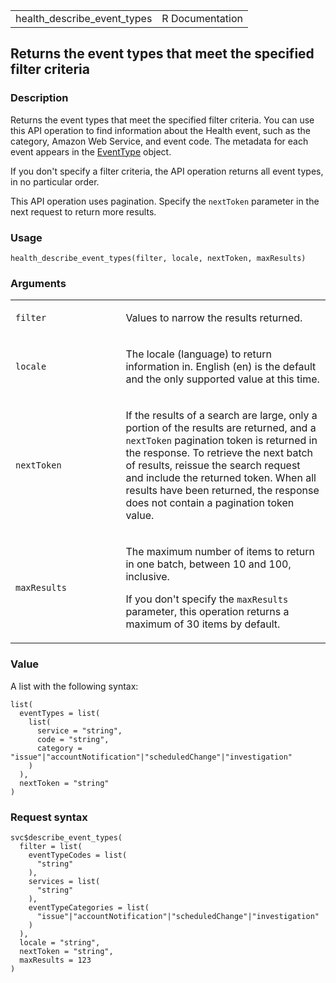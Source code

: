<table style="width: 100%;">
<tbody>
<tr class="odd">
<td>health_describe_event_types</td>
<td style="text-align: right;">R Documentation</td>
</tr>
</tbody>
</table>

## Returns the event types that meet the specified filter criteria

### Description

Returns the event types that meet the specified filter criteria. You can
use this API operation to find information about the Health event, such
as the category, Amazon Web Service, and event code. The metadata for
each event appears in the
[EventType](https://docs.aws.amazon.com/health/latest/APIReference/API_EventType.html)
object.

If you don't specify a filter criteria, the API operation returns all
event types, in no particular order.

This API operation uses pagination. Specify the `nextToken` parameter in
the next request to return more results.

### Usage

    health_describe_event_types(filter, locale, nextToken, maxResults)

### Arguments

<table>
<colgroup>
<col style="width: 35%" />
<col style="width: 65%" />
</colgroup>
<tbody>
<tr class="odd">
<td><code id="health_describe_event_types_:_filter">filter</code></td>
<td><p>Values to narrow the results returned.</p></td>
</tr>
<tr class="even">
<td><code id="health_describe_event_types_:_locale">locale</code></td>
<td><p>The locale (language) to return information in. English (en) is
the default and the only supported value at this time.</p></td>
</tr>
<tr class="odd">
<td><code
id="health_describe_event_types_:_nextToken">nextToken</code></td>
<td><p>If the results of a search are large, only a portion of the
results are returned, and a <code>nextToken</code> pagination token is
returned in the response. To retrieve the next batch of results, reissue
the search request and include the returned token. When all results have
been returned, the response does not contain a pagination token
value.</p></td>
</tr>
<tr class="even">
<td><code
id="health_describe_event_types_:_maxResults">maxResults</code></td>
<td><p>The maximum number of items to return in one batch, between 10
and 100, inclusive.</p>
<p>If you don't specify the <code>maxResults</code> parameter, this
operation returns a maximum of 30 items by default.</p></td>
</tr>
</tbody>
</table>

### Value

A list with the following syntax:

    list(
      eventTypes = list(
        list(
          service = "string",
          code = "string",
          category = "issue"|"accountNotification"|"scheduledChange"|"investigation"
        )
      ),
      nextToken = "string"
    )

### Request syntax

    svc$describe_event_types(
      filter = list(
        eventTypeCodes = list(
          "string"
        ),
        services = list(
          "string"
        ),
        eventTypeCategories = list(
          "issue"|"accountNotification"|"scheduledChange"|"investigation"
        )
      ),
      locale = "string",
      nextToken = "string",
      maxResults = 123
    )
